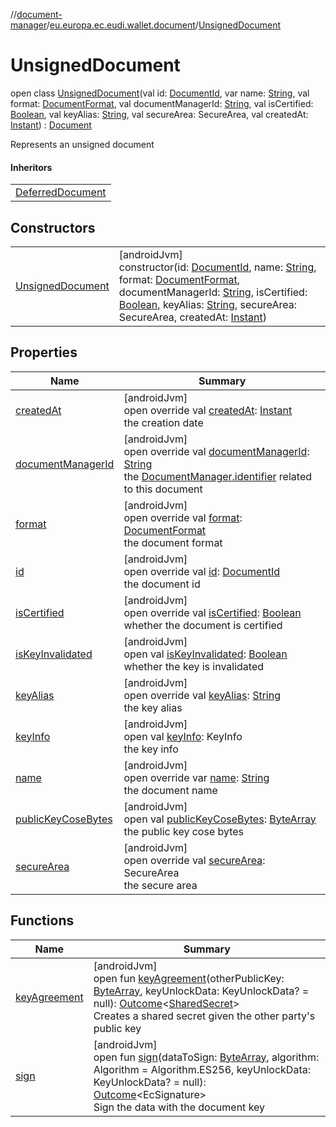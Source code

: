 //[document-manager](../../../index.md)/[eu.europa.ec.eudi.wallet.document](../index.md)/[UnsignedDocument](index.md)

# UnsignedDocument

open class [UnsignedDocument](index.md)(val id: [DocumentId](../-document-id/index.md), var
name: [String](https://kotlinlang.org/api/latest/jvm/stdlib/kotlin/-string/index.html), val
format: [DocumentFormat](../../eu.europa.ec.eudi.wallet.document.format/-document-format/index.md),
val
documentManagerId: [String](https://kotlinlang.org/api/latest/jvm/stdlib/kotlin/-string/index.html),
val isCertified: [Boolean](https://kotlinlang.org/api/latest/jvm/stdlib/kotlin/-boolean/index.html),
val keyAlias: [String](https://kotlinlang.org/api/latest/jvm/stdlib/kotlin/-string/index.html), val
secureArea: SecureArea, val
createdAt: [Instant](https://developer.android.com/reference/kotlin/java/time/Instant.html)) : [Document](../-document/index.md)

Represents an unsigned document

#### Inheritors

|                                                    |
|----------------------------------------------------|
| [DeferredDocument](../-deferred-document/index.md) |

## Constructors

|                                           |                                                                                                                                                                                                                                                                                                                                                                                                                                                                                                                                                                                                                                                                                            |
|-------------------------------------------|--------------------------------------------------------------------------------------------------------------------------------------------------------------------------------------------------------------------------------------------------------------------------------------------------------------------------------------------------------------------------------------------------------------------------------------------------------------------------------------------------------------------------------------------------------------------------------------------------------------------------------------------------------------------------------------------|
| [UnsignedDocument](-unsigned-document.md) | [androidJvm]<br>constructor(id: [DocumentId](../-document-id/index.md), name: [String](https://kotlinlang.org/api/latest/jvm/stdlib/kotlin/-string/index.html), format: [DocumentFormat](../../eu.europa.ec.eudi.wallet.document.format/-document-format/index.md), documentManagerId: [String](https://kotlinlang.org/api/latest/jvm/stdlib/kotlin/-string/index.html), isCertified: [Boolean](https://kotlinlang.org/api/latest/jvm/stdlib/kotlin/-boolean/index.html), keyAlias: [String](https://kotlinlang.org/api/latest/jvm/stdlib/kotlin/-string/index.html), secureArea: SecureArea, createdAt: [Instant](https://developer.android.com/reference/kotlin/java/time/Instant.html)) |

## Properties

| Name                                                        | Summary                                                                                                                                                                                                                                                          |
|-------------------------------------------------------------|------------------------------------------------------------------------------------------------------------------------------------------------------------------------------------------------------------------------------------------------------------------|
| [createdAt](created-at.md)                                  | [androidJvm]<br>open override val [createdAt](created-at.md): [Instant](https://developer.android.com/reference/kotlin/java/time/Instant.html)<br>the creation date                                                                                              |
| [documentManagerId](document-manager-id.md)                 | [androidJvm]<br>open override val [documentManagerId](document-manager-id.md): [String](https://kotlinlang.org/api/latest/jvm/stdlib/kotlin/-string/index.html)<br>the [DocumentManager.identifier](../-document-manager/identifier.md) related to this document |
| [format](format.md)                                         | [androidJvm]<br>open override val [format](format.md): [DocumentFormat](../../eu.europa.ec.eudi.wallet.document.format/-document-format/index.md)<br>the document format                                                                                         |
| [id](id.md)                                                 | [androidJvm]<br>open override val [id](id.md): [DocumentId](../-document-id/index.md)<br>the document id                                                                                                                                                         |
| [isCertified](is-certified.md)                              | [androidJvm]<br>open override val [isCertified](is-certified.md): [Boolean](https://kotlinlang.org/api/latest/jvm/stdlib/kotlin/-boolean/index.html)<br>whether the document is certified                                                                        |
| [isKeyInvalidated](../-document/is-key-invalidated.md)      | [androidJvm]<br>open val [isKeyInvalidated](../-document/is-key-invalidated.md): [Boolean](https://kotlinlang.org/api/latest/jvm/stdlib/kotlin/-boolean/index.html)<br>whether the key is invalidated                                                            |
| [keyAlias](key-alias.md)                                    | [androidJvm]<br>open override val [keyAlias](key-alias.md): [String](https://kotlinlang.org/api/latest/jvm/stdlib/kotlin/-string/index.html)<br>the key alias                                                                                                    |
| [keyInfo](../-document/key-info.md)                         | [androidJvm]<br>open val [keyInfo](../-document/key-info.md): KeyInfo<br>the key info                                                                                                                                                                            |
| [name](name.md)                                             | [androidJvm]<br>open override var [name](name.md): [String](https://kotlinlang.org/api/latest/jvm/stdlib/kotlin/-string/index.html)<br>the document name                                                                                                         |
| [publicKeyCoseBytes](../-document/public-key-cose-bytes.md) | [androidJvm]<br>open val [publicKeyCoseBytes](../-document/public-key-cose-bytes.md): [ByteArray](https://kotlinlang.org/api/latest/jvm/stdlib/kotlin/-byte-array/index.html)<br>the public key cose bytes                                                       |
| [secureArea](secure-area.md)                                | [androidJvm]<br>open override val [secureArea](secure-area.md): SecureArea<br>the secure area                                                                                                                                                                    |

## Functions

| Name                                          | Summary                                                                                                                                                                                                                                                                                                                                                                |
|-----------------------------------------------|------------------------------------------------------------------------------------------------------------------------------------------------------------------------------------------------------------------------------------------------------------------------------------------------------------------------------------------------------------------------|
| [keyAgreement](../-document/key-agreement.md) | [androidJvm]<br>open fun [keyAgreement](../-document/key-agreement.md)(otherPublicKey: [ByteArray](https://kotlinlang.org/api/latest/jvm/stdlib/kotlin/-byte-array/index.html), keyUnlockData: KeyUnlockData? = null): [Outcome](../-outcome/index.md)&lt;[SharedSecret](../-shared-secret/index.md)&gt;<br>Creates a shared secret given the other party's public key |
| [sign](../-document/sign.md)                  | [androidJvm]<br>open fun [sign](../-document/sign.md)(dataToSign: [ByteArray](https://kotlinlang.org/api/latest/jvm/stdlib/kotlin/-byte-array/index.html), algorithm: Algorithm = Algorithm.ES256, keyUnlockData: KeyUnlockData? = null): [Outcome](../-outcome/index.md)&lt;EcSignature&gt;<br>Sign the data with the document key                                    |
